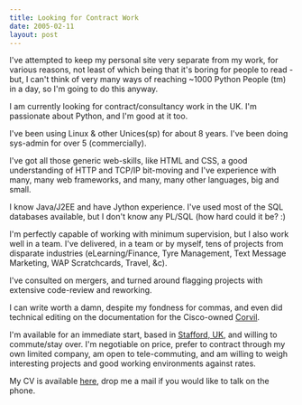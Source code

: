 ```yaml
---
title: Looking for Contract Work
date: 2005-02-11
layout: post
---
```


I've attempted to keep my personal site very separate from my work, for
various reasons, not least of which being that it's boring for people to
read - but, I can't think of very many ways of reaching ~1000 Python People
(tm) in a day, so I'm going to do this anyway.

I am currently looking for contract/consultancy work in the UK. I'm
passionate about Python, and I'm good at it too.

I've been using Linux & other Unices(sp) for about 8 years. I've been doing
sys-admin for over 5 (commercially).

I've got all those generic web-skills, like HTML and CSS, a good understanding
of HTTP and TCP/IP bit-moving and I've experience with many, many web
frameworks, and many, many other languages, big and small.

I know Java/J2EE and have Jython experience. I've used most of the SQL
databases available, but I don't know any PL/SQL (how hard could it be? :)

I'm perfectly capable of working with minimum supervision, but I also
work well in a team. I've delivered, in a team or by myself, tens of
projects from disparate industries (eLearning/Finance, Tyre Management,
Text Message Marketing, WAP Scratchcards, Travel, &c).

I've consulted on mergers, and turned around flagging projects with extensive
code-review and reworking.

I can write worth a damn, despite my fondness for commas, and even did
technical editing on the documentation for the Cisco-owned [Corvil][2].

I'm available for an immediate start, based in [Stafford, UK][3], and willing
to commute/stay over. I'm negotiable on price, prefer to contract through my
own limited company, am open to tele-commuting, and am willing to weigh
interesting projects and good working environments against rates.

My CV is available [here][1], drop me a mail if you would like to talk on
the phone.

[1]: /cv.html
[2]: http://www.corvil.com/
[3]: http://www.multimap.com/map/browse.cgi?client=public&X=390000&Y=320000&width=500&height=300&gride=&gridn=&srec=0&coordsys=gb&db=pc&addr1=&addr2=&addr3=&pc=ST16&advanced=&local=&localinfosel=&kw=&inmap=&table=&ovtype=&zm=1&scale=1000000
